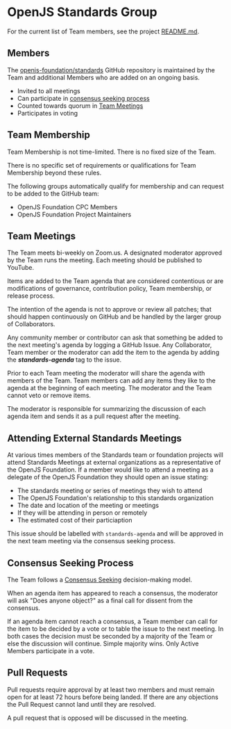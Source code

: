# OpenJS Standards Group

<!-- yet to add -->
For the current list of Team members, see the project [README.md](./README.md).

## Members

The [openjs-foundation/standards](https://github.com/openjs-foundation/standards) GitHub
repository is maintained by the Team and additional Members who are
added on an ongoing basis.

* Invited to all meetings
* Can participate in [consensus seeking process](#consensus-seeking-process)
* Counted towards quorum in [Team Meetings](#team-meetings)
* Participates in voting

## Team Membership

Team Membership is not time-limited. There is no fixed size of the Team.

There is no specific set of requirements or qualifications for Team Membership beyond these rules.

The following groups automatically qualify for membership and can request to be added to the GitHub team:

* OpenJS Foundation CPC Members
* OpenJS Foundation Project Maintainers

## Team Meetings

The Team meets bi-weekly on Zoom.us. A designated moderator
approved by the Team runs the meeting. Each meeting should be
published to YouTube.

Items are added to the Team agenda that are considered contentious or
are modifications of governance, contribution policy, Team membership,
or release process.

The intention of the agenda is not to approve or review all patches;
that should happen continuously on GitHub and be handled by the larger
group of Collaborators.

Any community member or contributor can ask that something be added to
the next meeting's agenda by logging a GitHub Issue. Any Collaborator,
Team member or the moderator can add the item to the agenda by adding
the ***standards-agenda*** tag to the issue.

Prior to each Team meeting the moderator will share the agenda with
members of the Team. Team members can add any items they like to the
agenda at the beginning of each meeting. The moderator and the Team
cannot veto or remove items.

The moderator is responsible for summarizing the discussion of each
agenda item and sends it as a pull request after the meeting.

## Attending External Standards Meetings

At various times members of the Standards team or foundation projects will attend Standards Meetings
at external organizations as a representative of the OpenJS Foundation.
If a member would like to attend a meeting as a delegate of the OpenJS Foundation
they should open an issue stating:

* The standards meeting or series of meetings they wish to attend
* The OpenJS Foundation's relationship to this standards organization
* The date and location of the meeting or meetings
* If they will be attending in person or remotely
* The estimated cost of their particiaption

This issue should be labelled with `standards-agenda` and will be approved in the
next team meeting via the consensus seeking process.

## Consensus Seeking Process

The Team follows a
[Consensus Seeking](http://en.wikipedia.org/wiki/Consensus-seeking_decision-making)
decision-making model.

When an agenda item has appeared to reach a consensus, the moderator
will ask "Does anyone object?" as a final call for dissent from the
consensus.

If an agenda item cannot reach a consensus, a Team member can call for
the item to be decided by a vote or to table the issue to the next
meeting. In both cases the decision must be seconded by a majority of the Team
or else the discussion will continue. Simple majority wins. Only Active
Members participate in a vote.

## Pull Requests

Pull requests require approval by at least two members and must remain open for at least 72 hours before being landed. If there are any objections the Pull Request cannot land until they are resolved.

A pull request that is opposed will be discussed in the meeting.
